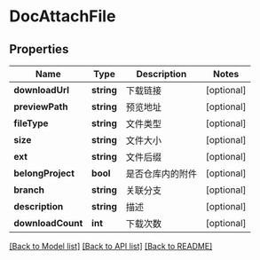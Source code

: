 # DocAttachFile

## Properties
Name | Type | Description | Notes
------------ | ------------- | ------------- | -------------
**downloadUrl** | **string** | 下载链接 | [optional] 
**previewPath** | **string** | 预览地址 | [optional] 
**fileType** | **string** | 文件类型 | [optional] 
**size** | **string** | 文件大小 | [optional] 
**ext** | **string** | 文件后缀 | [optional] 
**belongProject** | **bool** | 是否仓库内的附件 | [optional] 
**branch** | **string** | 关联分支 | [optional] 
**description** | **string** | 描述 | [optional] 
**downloadCount** | **int** | 下载次数 | [optional] 

[[Back to Model list]](../../README.md#documentation-for-models) [[Back to API list]](../../README.md#documentation-for-api-endpoints) [[Back to README]](../../README.md)


